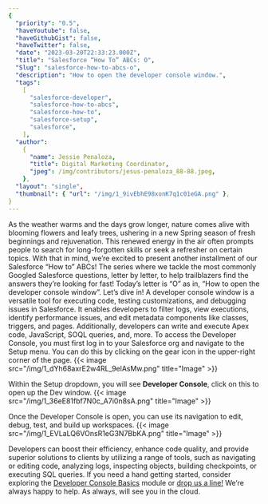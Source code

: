 ```yaml
---
{
  "priority": "0.5",
  "haveYoutube": false,
  "haveGithubGist": false,
  "haveTwitter": false,
  "date": "2023-03-20T22:33:23.000Z",
  "title": "Salesforce “How To” ABCs: O",
  "Slug": "salesforce-how-to-abcs-o",
  "description": "How to open the developer console window.",
  "tags":
    [
      "salesforce-developer",
      "salesforce-how-to-abcs",
      "salesforce-how-to",
      "salesforce-setup",
      "salesforce",
    ],
  "author":
    {
      "name": Jessie Penaloza,
      "title": Digital Marketing Coordinator,
      "jpeg": /img/contributors/jesus-penaloza_88-88.jpeg,
    },
  "layout": "single",
  "thumbnail": { "url": "/img/1_9ivEbhE98xonK7q1c01eGA.png" },
}
---
```


As the weather warms and the days grow longer, nature comes alive with blooming flowers and leafy trees, ushering in a new Spring season of fresh beginnings and rejuvenation. This renewed energy in the air often prompts people to search for long-forgotten skills or seek a refresher on certain topics. With that in mind, we’re excited to present another installment of our Salesforce “How to” ABCs! The series where we tackle the most commonly Googled Salesforce questions, letter by letter, to help trailblazers find the answers they’re looking for fast!
Today’s letter is “O” as in, “How to open the developer console window”. Let’s dive in!
A developer console window is a versatile tool for executing code, testing customizations, and debugging issues in Salesforce. It enables developers to filter logs, view executions, identify performance issues, and edit metadata components like classes, triggers, and pages. Additionally, developers can write and execute Apex code, JavaScript, SOQL queries, and, more.
To access the Developer Console, you must first log in to your Salesforce org and navigate to the Setup menu. You can do this by clicking on the gear icon in the upper-right corner of the page.
{{< image src="/img/1_dYh68axrE2w4RL_9elAsMw.png" title="Image" >}}

Within the Setup dropdown, you will see <strong>Developer Console</strong>, click on this to open up the Dev window.
{{< image src="/img/1_36eE81fbf7N0c_A7i0n8sA.png" title="Image" >}}

Once the Developer Console is open, you can use its navigation to edit, debug, test, and build up workspaces.
{{< image src="/img/1_EVLaLQ6VOnsR1eG3N7BbKA.png" title="Image" >}}

Developers can boost their efficiency, enhance code quality, and provide superior solutions to clients by utilizing a range of tools, such as navigating or editing code, analyzing logs, inspecting objects, building checkpoints, or executing SQL queries. If you need a hand getting started, consider exploring the [Developer Console Basics](https://trailhead.salesforce.com/content/learn/modules/developer_console) module or [drop us a line!](https://appexchange.salesforce.com/appxConsultingListingDetail?listingId=a0N30000001gF9jEAE) We’re always happy to help.
As always, will see you in the cloud.
